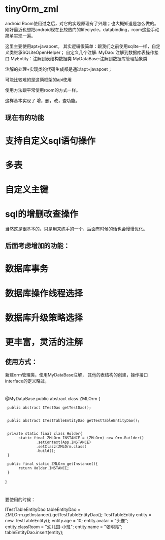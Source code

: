 # tinyOrm_zml
android Room使用过之后，对它的实现原理有了兴趣；也大概知道是怎么做的。
刚好最近也想把android现在比较热门的lifeciycle，databinding，room这些手动简单实现一遍。

这里主要使用apt+javapoet。
其实逻辑很简单：跟我们之前使用sqlite一样，自定义类继承SQLiteOpenHelper；
自定义几个注解:
MyDao: 注解到数据库表操作接口
MyEntity：注解到表结构数据类
MyDataBase:注解到数据库管理抽象类

注解的处理+实现类的代码生成都是通过apt+javapoet；

可能比较难的是这俩框架的api使用

使用方法跟平常使用room的方式一样。

这样基本实现了 增，删，改，查功能。
## 现在有的功能
# 支持自定义sql语句操作
# 多表
# 自定义主键
# sql的增删改查操作


当然这是很基本的，只是用来练手的一个，后面有时候的话也会慢慢优化。

## 后面考虑增加的功能：
# 数据库事务
# 数据库操作线程选择
# 数据库升级策略选择
# 更丰富，灵活的注解

## 使用方式：
新建orm管理类，使用MyDataBase注解，
其他的表结构的创建，操作接口interface的定义略过，

#
@MyDataBase
public abstract class ZMLOrm {

     public abstract ITestDao getTestDao();


     public abstract ITestTableEntityDao getTestTableEntityDao();


     private static final class Holder{
          static final ZMLOrm INSTANCE = (ZMLOrm) new Orm.Builder()
                  .setContext(App.INSTANCE)
                  .setClazz(ZMLOrm.class)
                  .build();
     }

     public final static ZMLOrm getInstance(){
          return Holder.INSTANCE;
     }
}
#

要使用的时候：

ITestTableEntityDao tableEntityDao = ZMLOrm.getInstance().getTestTableEntityDao();
                TestTableEntity entity = new TestTableEntity();
                entity.age = 10;
                entity.avatar = "头像";
                entity.classRoom = "幼儿园-小班";
                entity.name = "张明亮";
                tableEntityDao.insert(entity);

